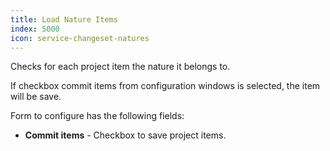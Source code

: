 ```yaml
---
title: Load Nature Items
index: 5000
icon: service-changeset-natures
---
```


Checks for each project item the nature it belongs to.

If checkbox commit items from configuration windows is selected, 
the item will be save.

Form to configure has the following fields:

- **Commit items** - Checkbox to save project items.